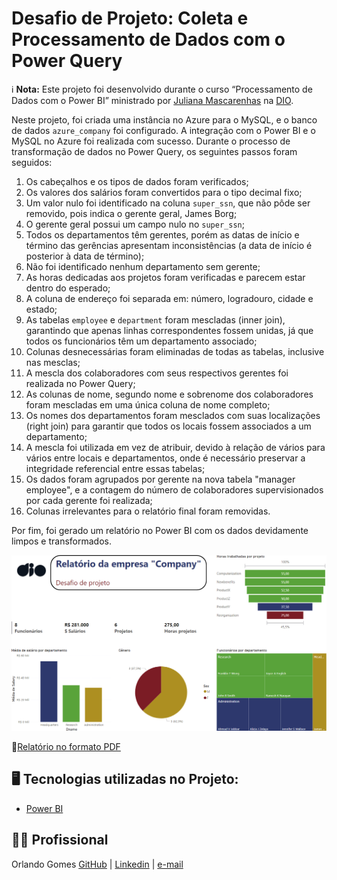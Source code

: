 # Desafio de Projeto: Coleta e Processamento de Dados com o Power Query

ℹ️ **Nota:** Este projeto foi desenvolvido durante o curso “Processamento de Dados com o Power BI” ministrado por [Juliana Mascarenhas](https://www.linkedin.com/in/juliana-mascarenhas-ds/) na [DIO](https://web.dio.me).

Neste projeto, foi criada uma instância no Azure para o MySQL, e o banco de dados `azure_company` foi configurado. A integração com o Power BI e o MySQL no Azure foi realizada com sucesso. Durante o processo de transformação de dados no Power Query, os seguintes passos foram seguidos:

1. Os cabeçalhos e os tipos de dados foram verificados;
2. Os valores dos salários foram convertidos para o tipo decimal fixo;
3. Um valor nulo foi identificado na coluna `super_ssn`, que não pôde ser removido, pois indica o gerente geral, James Borg;
4. O gerente geral possui um campo nulo no `super_ssn`;
5. Todos os departamentos têm gerentes, porém as datas de início e término das gerências apresentam inconsistências (a data de início é posterior à data de término);
6. Não foi identificado nenhum departamento sem gerente;
7. As horas dedicadas aos projetos foram verificadas e parecem estar dentro do esperado;
8. A coluna de endereço foi separada em: número, logradouro, cidade e estado;
9. As tabelas `employee` e `department` foram mescladas (inner join), garantindo que apenas linhas correspondentes fossem unidas, já que todos os funcionários têm um departamento associado;
10. Colunas desnecessárias foram eliminadas de todas as tabelas, inclusive nas mesclas;
11. A mescla dos colaboradores com seus respectivos gerentes foi realizada no Power Query;
12. As colunas de nome, segundo nome e sobrenome dos colaboradores foram mescladas em uma única coluna de nome completo;
13. Os nomes dos departamentos foram mesclados com suas localizações (right join) para garantir que todos os locais fossem associados a um departamento;
14. A mescla foi utilizada em vez de atribuir, devido à relação de vários para vários entre locais e departamentos, onde é necessário preservar a integridade referencial entre essas tabelas;
15. Os dados foram agrupados por gerente na nova tabela "manager employee", e a contagem do número de colaboradores supervisionados por cada gerente foi realizada;
16. Colunas irrelevantes para o relatório final foram removidas.

Por fim, foi gerado um relatório no Power BI com os dados devidamente limpos e transformados.

![Print do Relatório](https://github.com/orlandoabreugomes/desafio-azure-company/blob/main/outcome/relatorio_azure_company.png)

📒[Relatório no formato PDF](https://github.com/orlandoabreugomes/desafio-azure-company/blob/main/outcome/desafio_azure_company.pdf)

## 🖥️ Tecnologias utilizadas no Projeto:

* [Power BI](https://www.microsoft.com/pt-br/power-platform/products/power-bi)


## 🙍🏽 Profissional
Orlando Gomes
[GitHub](https://github.com/orlandoabreugomes) | [Linkedin](https://www.linkedin.com/in/orlandoabreugomes/) | [e-mail](mailto:gomes.oa@gmail.com)
